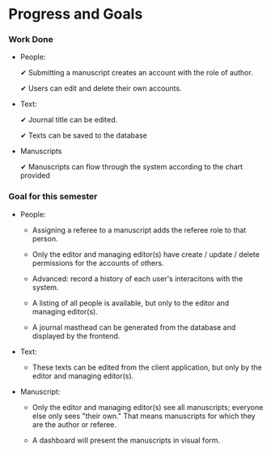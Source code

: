 # Progress and Goals

### Work Done

- People:

  ✔ Submitting a manuscript creates an account with the role of author.

  ✔ Users can edit and delete their own accounts.

- Text:

  ✔  Journal title can be edited.

  ✔ Texts can be saved to the database

- Manuscripts

  ✔ Manuscripts can flow through the system according to the chart provided


### Goal for this semester  

- People:  

  - Assigning a referee to a manuscript adds the referee role to that person.

  - Only the editor and managing editor(s) have create / update / delete permissions for the accounts of others.  

  - Advanced: record a history of each user's interacitons with the system.  

  - A listing of all people is available, but only to the editor and managing editor(s).  

  - A journal masthead can be generated from the database and displayed by the frontend.  

- Text:  

  -  These texts can be edited from the client application, but only by the editor and managing editor(s).  

- Manuscript:  

  - Only the editor and managing editor(s) see all manuscripts; everyone else only sees "their own." That means manuscripts for which they are the author or referee.  

  - A dashboard will present the manuscripts in visual form.   

